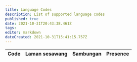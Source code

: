 ```yaml
---
title: Language Codes
description: List of supported language codes
published: true
date: 2021-10-31T20:43:38.461Z
tags:
editor: markdown
dateCreated: 2021-10-31T15:41:15.757Z
---
```


<table id="languages">
  <thead>
    <tr>
      <th style="text-align:left">Code</th>
      <th style="text-align:left">Laman sesawang</th>
      <th style="text-align:left">Sambungan</th>
      <th style="text-align:left">Presence</th>
    </tr>
  </thead>
  <tbody>
  </tbody>
</table>
